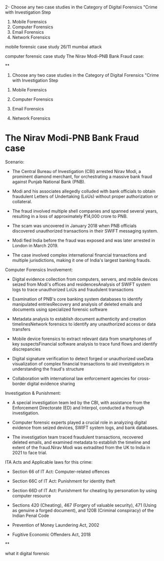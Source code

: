 


2- Choose any two case studies in the Category of Digital Forensics "Crime with Investigation Step     
1) Mobile Forensics 
2) Computer Forensics 
3) Email Forensics 
4) Network Forensics


mobile forensic case study
26/11 mumbai attack



computer forensic case study 
The Nirav Modi-PNB Bank Fraud case:






**  

1. Choose any two case studies in the Category of Digital Forensics "Crime with Investigation Step     

1) Mobile Forensics 

2) Computer Forensics 

3) Email Forensics 

4) Network Forensics

  

# The Nirav Modi-PNB Bank Fraud case

Scenario: 

- The Central Bureau of Investigation (CBI) arrested Nirav Modi, a prominent diamond merchant, for orchestrating a massive bank fraud against Punjab National Bank (PNB).

- Modi and his associates allegedly colluded with bank officials to obtain fraudulent Letters of Undertaking (LoUs) without proper authorization or collateral.
 
- The fraud involved multiple shell companies and spanned several years, resulting in a loss of approximately ₹14,000 crore to PNB.

- The scam was uncovered in January 2018 when PNB officials discovered unauthorized transactions in their SWIFT messaging system.
    

  
  

- Modi fled India before the fraud was exposed and was later arrested in London in March 2019.
    

  
  

- The case involved complex international financial transactions and multiple jurisdictions, making it one of India's largest banking frauds.
    

  
  
  
  
  
  

Computer Forensics Involvement:

- Digital evidence collection from computers, servers, and mobile devices seized from Modi's offices and residencesAnalysis of SWIFT system logs to trace unauthorized LoUs and fraudulent transactions
    

  

- Examination of PNB's core banking system databases to identify manipulated entriesRecovery and analysis of deleted emails and documents using specialized forensic software
    

  

- Metadata analysis to establish document authenticity and creation timelinesNetwork forensics to identify any unauthorized access or data transfers
    

  

- Mobile device forensics to extract relevant data from smartphones of key suspectsFinancial software analysis to trace fund flows and identify discrepancies
    

  

- Digital signature verification to detect forged or unauthorized useData visualization of complex financial transactions to aid investigators in understanding the fraud's structure
    

  

- Collaboration with international law enforcement agencies for cross-border digital evidence sharing
    

  
  
  
  
  
  
  
  

Investigation & Punishment: 

- A special investigation team led by the CBI, with assistance from the Enforcement Directorate (ED) and Interpol, conducted a thorough investigation.
    

  

- Computer forensic experts played a crucial role in analyzing digital evidence from seized devices, SWIFT system logs, and bank databases.
    

  

- The investigation team traced fraudulent transactions, recovered deleted emails, and examined metadata to establish the timeline and extent of the fraud.Nirav Modi was extradited from the UK to India in 2021 to face trial.
    

ITA Acts and Applicable laws for this crime: 

- Section 66 of IT Act: Computer-related offences
    
- Section 66C of IT Act: Punishment for identity theft
    
- Section 66D of IT Act: Punishment for cheating by personation by using computer resource
    
- Sections 420 (Cheating), 467 (Forgery of valuable security), 471 (Using as genuine a forged document), and 120B (Criminal conspiracy) of the Indian Penal Code
    
- Prevention of Money Laundering Act, 2002
    
- Fugitive Economic Offenders Act, 2018
    

  
**



what it digital forensic 